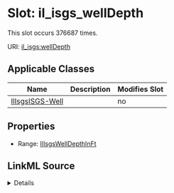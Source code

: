 

# Slot: il_isgs_wellDepth




This slot occurs 376687 times.


URI: [il_isgs:wellDepth](http://sawgraph.spatialai.org/v1/il-isgs#wellDepth)



<!-- no inheritance hierarchy -->





## Applicable Classes

| Name | Description | Modifies Slot |
| --- | --- | --- |
| [IlIsgsISGS-Well](../classes/IlIsgsISGS-Well.md) |  |  no  |







## Properties

* Range: [IlIsgsWellDepthInFt](../classes/IlIsgsWellDepthInFt.md)







## LinkML Source

<details>

```yaml
name: il_isgs_wellDepth
from_schema: okns:hydrology-kg
exact_mappings:
- http://sawgraph.spatialai.org/v1/il-isgs#wellDepth
rank: 1000
slot_uri: il_isgs:wellDepth
alias: il_isgs_wellDepth
domain_of:
- il_isgs_ISGS-Well
range: il_isgs_WellDepthInFt

```
</details>